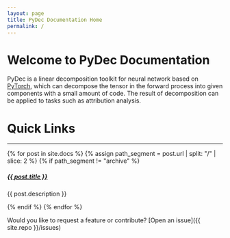 ```yaml
---
layout: page
title: PyDec Documentation Home
permalink: /
---
```


# Welcome to PyDec Documentation

PyDec is a linear decomposition toolkit for neural network based on [PyTorch](https://pytorch.org/), which can decompose the tensor in the forward process into given components with a small amount of code. The result of decomposition can be applied to tasks such as attribution analysis.

# Quick Links

<div class="section-index">
    <hr class="panel-line">
    {% for post in site.docs  %}
    {% assign path_segment = post.url | split: "/" | slice: 2 %}
    {% if path_segment != "archive" %}
    <div class="entry">
    <h5><a href="{{ post.url | prepend: site.baseurl }}">{{ post.title }}</a></h5>
    <p>{{ post.description }}</p>
    </div>
    {% endif %}
    {% endfor %}
</div>


Would you like to request a feature or contribute?
[Open an issue]({{ site.repo }}/issues)
